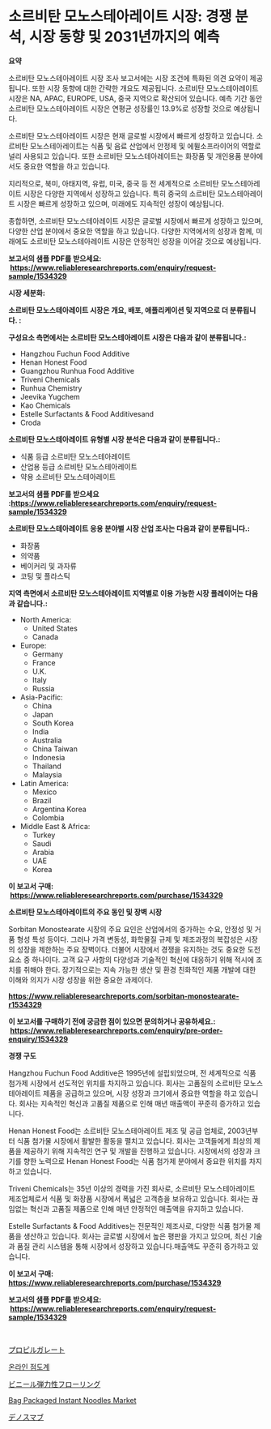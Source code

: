 <p><h1>소르비탄 모노스테아레이트 시장: 경쟁 분석, 시장 동향 및 2031년까지의 예측</h1></p><p><strong>요약</strong></p>
<p><p>소르비탄 모노스테아레이트 시장 조사 보고서에는 시장 조건에 특화된 의견 요약이 제공됩니다. 또한 시장 동향에 대한 간략한 개요도 제공됩니다. 소르비탄 모노스테아레이트 시장은 NA, APAC, EUROPE, USA, 중국 지역으로 확산되어 있습니다. 예측 기간 동안 소르비탄 모노스테아레이트 시장은 연평균 성장률인 13.9%로 성장할 것으로 예상됩니다.</p><p>소르비탄 모노스테아레이트 시장은 현재 글로벌 시장에서 빠르게 성장하고 있습니다. 소르비탄 모노스테아레이트는 식품 및 음료 산업에서 안정제 및 에뮐소프라이어의 역할로 널리 사용되고 있습니다. 또한 소르비탄 모노스테아레이트는 화장품 및 개인용품 분야에서도 중요한 역할을 하고 있습니다.</p><p>지리적으로, 북미, 아태지역, 유럽, 미국, 중국 등 전 세계적으로 소르비탄 모노스테아레이트 시장은 다양한 지역에서 성장하고 있습니다. 특히 중국의 소르비탄 모노스테아레이트 시장은 빠르게 성장하고 있으며, 미래에도 지속적인 성장이 예상됩니다.</p><p>종합하면, 소르비탄 모노스테아레이트 시장은 글로벌 시장에서 빠르게 성장하고 있으며, 다양한 산업 분야에서 중요한 역할을 하고 있습니다. 다양한 지역에서의 성장과 함께, 미래에도 소르비탄 모노스테아레이트 시장은 안정적인 성장을 이어갈 것으로 예상됩니다.</p></p>
<p><strong>보고서의 샘플 PDF를 받으세요: &nbsp;<a href="https://www.reliableresearchreports.com/enquiry/request-sample/1534329">https://www.reliableresearchreports.com/enquiry/request-sample/1534329</a></strong></p>
<p><strong>시장 세분화:</strong></p>
<p><strong> 소르비탄 모노스테아레이트 시장은 개요, 배포, 애플리케이션 및 지역으로 더 분류됩니다. :</strong></p>
<p><strong>구성요소 측면에서는 소르비탄 모노스테아레이트 시장은 다음과 같이 분류됩니다.:</strong></p>
<p><ul><li>Hangzhou Fuchun Food Additive</li><li>Henan Honest Food</li><li>Guangzhou Runhua Food Additive</li><li>Triveni Chemicals</li><li>Runhua Chemistry</li><li>Jeevika Yugchem</li><li>Kao Chemicals</li><li>Estelle Surfactants & Food Additivesand</li><li>Croda</li></ul></p>
<p><strong> 소르비탄 모노스테아레이트 유형별 시장 분석은 다음과 같이 분류됩니다.:</strong></p>
<p><ul><li>식품 등급 소르비탄 모노스테아레이트</li><li>산업용 등급 소르비탄 모노스테아레이트</li><li>약용 소르비탄 모노스테아레이트</li></ul></p>
<p><strong>보고서의 샘플 PDF를 받으세요 :<a href="https://www.reliableresearchreports.com/enquiry/request-sample/1534329">https://www.reliableresearchreports.com/enquiry/request-sample/1534329</a></strong></p>
<p><strong> 소르비탄 모노스테아레이트 응용 분야별 시장 산업 조사는 다음과 같이 분류됩니다.:</strong></p>
<p><ul><li>화장품</li><li>의약품</li><li>베이커리 및 과자류</li><li>코팅 및 플라스틱</li></ul></p>
<p><strong>지역 측면에서 소르비탄 모노스테아레이트 지역별로 이용 가능한 시장 플레이어는 다음과 같습니다.:</strong></p>
<p><ul>
    <li>
        North America:
        <ul>
            <li>United States</li>
            <li>Canada</li>
        </ul>
    </li>
    <li>
        Europe:
        <ul>
            <li>Germany</li>
            <li>France</li>
            <li>U.K.</li>
            <li>Italy</li>
            <li>Russia</li>
        </ul>
    </li>
    <li>
        Asia-Pacific:
        <ul>
            <li>China</li>
            <li>Japan</li>
            <li>South Korea</li>
            <li>India</li>
            <li>Australia</li>
            <li>China Taiwan</li>
            <li>Indonesia</li>
            <li>Thailand</li>
            <li>Malaysia</li>
        </ul>
    </li>
    <li>
        Latin America:
        <ul>
            <li>Mexico</li>
            <li>Brazil</li>
            <li>Argentina Korea</li>
            <li>Colombia</li>
        </ul>
    </li>
    <li>
        Middle East & Africa:
        <ul>
            <li>Turkey</li>
            <li>Saudi</li>
            <li>Arabia</li>
            <li>UAE</li>
            <li>Korea</li>
        </ul>
    </li>
    </ul></p>
<p><strong>이 보고서 구매: &nbsp;<a href="https://www.reliableresearchreports.com/purchase/1534329">https://www.reliableresearchreports.com/purchase/1534329</a></strong></p>
<p><strong>소르비탄 모노스테아레이트의 주요 동인 및 장벽 시장</strong></p>
<p><p>Sorbitan Monostearate 시장의 주요 요인은 산업에서의 증가하는 수요, 안정성 및 거품 형성 특성 등이다. 그러나 가격 변동성, 화학물질 규제 및 제조과정의 복잡성은 시장의 성장을 제한하는 주요 장벽이다. 더불어 시장에서 경쟁을 유지하는 것도 중요한 도전 요소 중 하나이다. 고객 요구 사항의 다양성과 기술적인 혁신에 대응하기 위해 적시에 조치를 취해야 한다. 장기적으로는 지속 가능한 생산 및 환경 친화적인 제품 개발에 대한 이해와 의지가 시장 성장을 위한 중요한 과제이다.</p></p>
<p><strong><a href="https://www.reliableresearchreports.com/sorbitan-monostearate-r1534329">https://www.reliableresearchreports.com/sorbitan-monostearate-r1534329</a></strong></p>
<p><strong>이 보고서를 구매하기 전에 궁금한 점이 있으면 문의하거나 공유하세요.: &nbsp;<a href="https://www.reliableresearchreports.com/enquiry/pre-order-enquiry/1534329">https://www.reliableresearchreports.com/enquiry/pre-order-enquiry/1534329</a></strong></p>
<p><strong>경쟁 구도</strong></p>
<p><p>Hangzhou Fuchun Food Additive은 1995년에 설립되었으며, 전 세계적으로 식품 첨가제 시장에서 선도적인 위치를 차지하고 있습니다. 회사는 고품질의 소르비탄 모노스테아레이트 제품을 공급하고 있으며, 시장 성장과 크기에서 중요한 역할을 하고 있습니다. 회사는 지속적인 혁신과 고품질 제품으로 인해 매년 매출액이 꾸준히 증가하고 있습니다.</p><p>Henan Honest Food는 소르비탄 모노스테아레이트 제조 및 공급 업체로, 2003년부터 식품 첨가물 시장에서 활발한 활동을 펼치고 있습니다. 회사는 고객들에게 최상의 제품을 제공하기 위해 지속적인 연구 및 개발을 진행하고 있습니다. 시장에서의 성장과 크기를 향한 노력으로 Henan Honest Food는 식품 첨가제 분야에서 중요한 위치를 차지하고 있습니다.</p><p>Triveni Chemicals는 35년 이상의 경력을 가진 회사로, 소르비탄 모노스테아레이트 제조업체로서 식품 및 화장품 시장에서 폭넓은 고객층을 보유하고 있습니다. 회사는 끊임없는 혁신과 고품질 제품으로 인해 매년 안정적인 매출액을 유지하고 있습니다.</p><p>Estelle Surfactants & Food Additives는 전문적인 제조사로, 다양한 식품 첨가물 제품을 생산하고 있습니다. 회사는 글로벌 시장에서 높은 평판을 가지고 있으며, 최신 기술과 품질 관리 시스템을 통해 시장에서 성장하고 있습니다.매출액도 꾸준히 증가하고 있습니다.</p></p>
<p><strong>이 보고서 구매: &nbsp; <a href="https://www.reliableresearchreports.com/purchase/1534329">https://www.reliableresearchreports.com/purchase/1534329</a></strong></p>
<p><strong>보고서의 샘플 PDF를 받으세요: &nbsp;<a href="https://www.reliableresearchreports.com/enquiry/request-sample/1534329">https://www.reliableresearchreports.com/enquiry/request-sample/1534329</a></strong><strong></strong></p>
<p>&nbsp;</p>
<p><p><a href="https://github.com/Sophiaard2003/Market-Research-Report-List-1/blob/main/640930719582.md">プロピルガレート</a></p><p><a href="https://medium.com/@deborahward03/%EC%98%A8%EB%9D%BC%EC%9D%B8-%EC%A0%90%EB%8F%84%EA%B3%84-%EC%8B%9C%EC%9E%A5-%EC%9C%A0%ED%98%95-%EC%9D%91%EC%9A%A9-%EB%B0%8F-%EC%A7%80%EB%A6%AC%EC%97%90-%EB%8C%80%ED%95%9C-%ED%8F%AC%EA%B4%84%EC%A0%81%EC%9D%B8-%ED%8F%89%EA%B0%80-68cbf7e88977">온라인 점도계</a></p><p><a href="https://medium.com/@eleanorardy655/%E3%83%93%E3%83%8B%E3%83%BC%E3%83%AB%E5%BC%BE%E6%80%A7%E5%BA%8A%E6%9D%90%E5%B8%82%E5%A0%B4%E3%83%AC%E3%83%9D%E3%83%BC%E3%83%88%E3%81%AF-%E3%81%93%E3%81%AE%E5%B8%82%E5%A0%B4%E3%81%AE%E6%9C%80%E6%96%B0%E3%83%88%E3%83%AC%E3%83%B3%E3%83%89%E3%81%A8%E6%88%90%E9%95%B7%E6%A9%9F%E4%BC%9A%E3%82%92%E6%98%8E%E3%82%89%E3%81%8B%E3%81%AB%E3%81%97%E3%81%BE%E3%81%99-49dec7858c88">ビニール弾力性フローリング</a></p><p><a href="https://github.com/brenzgnarento/Market-Research-Report-List-2/blob/main/bag-packaged-instant-noodles-market.md">Bag Packaged Instant Noodles Market</a></p><p><a href="https://medium.com/@tiannastark1/%E3%83%87%E3%83%8E%E3%82%B9%E3%83%9E%E3%83%96%E5%B8%82%E5%A0%B4%E8%A6%8F%E6%A8%A1-%E5%B8%82%E5%A0%B4%E3%81%AE%E5%B1%95%E6%9C%9B%E3%81%A8%E5%B8%82%E5%A0%B4%E4%BA%88%E6%B8%AC-2024%E5%B9%B4%E3%81%8B%E3%82%892031%E5%B9%B4%E3%81%BE%E3%81%A7-b8091cd13ac7">デノスマブ</a></p></p>